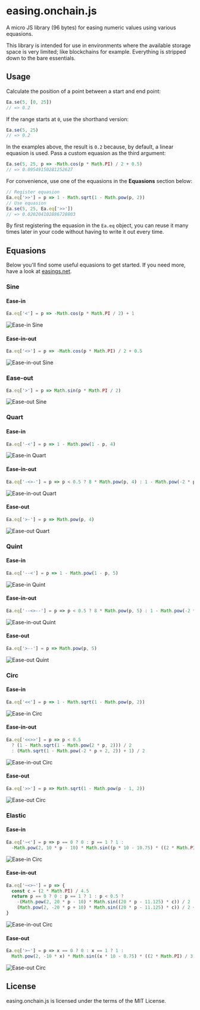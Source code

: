 # easing.onchain.js
A micro JS library (96 bytes) for easing numeric values using various equasions.

This library is intended for use in environments where the available storage
space is very limited; like blockchains for example. Everything is stripped down
to the bare essentials.

## Usage
Calculate the position of a point between a start and end point:

```js
Ea.se(5, [0, 25])
// => 0.2
```

If the range starts at `0`, use the shorthand version:

```js
Ea.se(5, 25)
// => 0.2
```

In the examples above, the result is `0.2` because, by default, a linear
equasion is used. Pass a custom equasion as the third argument:


```js
Ea.se(5, 25, p => -Math.cos(p * Math.PI) / 2 + 0.5)
// => 0.09549150281252627
```

For convenience, use one of the equasions in the **Equasions** section below:

```js
// Register equasion
Ea.eq['>>'] = p => 1 - Math.sqrt(1 - Math.pow(p, 2))
// Use equasion
Ea.se(5, 25, Ea.eq['>>'])
// => 0.020204102886728803
```

By first registering the equasion in the `Ea.eq` object, you can reuse it many
times later in your code without having to write it out every time.

## Equasions
Below you'll find some useful equasions to get started. If you need more, have
a look at [easings.net](https://easings.net/).

### Sine

#### Ease-in
```js
Ea.eq['<'] = p => -Math.cos(p * Math.PI / 2) + 1
```
![Ease-in Sine](/examples/ease-in-sine.svg)

#### Ease-in-out
```js
Ea.eq['<>'] = p => -Math.cos(p * Math.PI) / 2 + 0.5
```
![Ease-in-out Sine](/examples/ease-in-out-sine.svg)

### Ease-out
```js
Ea.eq['>'] = p => Math.sin(p * Math.PI / 2)
```
![Ease-out Sine](/examples/ease-out-sine.svg)

### Quart

#### Ease-in
```js
Ea.eq['-<'] = p => 1 - Math.pow(1 - p, 4)
```
![Ease-in Quart](/examples/ease-in-quart.svg)

#### Ease-in-out
```js
Ea.eq['-<>-'] = p => p < 0.5 ? 8 * Math.pow(p, 4) : 1 - Math.pow(-2 * p + 2, 4) / 2
```
![Ease-in-out Quart](/examples/ease-in-out-quart.svg)

#### Ease-out
```js
Ea.eq['>-'] = p => Math.pow(p, 4)
```
![Ease-out Quart](/examples/ease-out-quart.svg)

### Quint

#### Ease-in
```js
Ea.eq['--<'] = p => 1 - Math.pow(1 - p, 5)
```
![Ease-in Quint](/examples/ease-in-quint.svg)

#### Ease-in-out
```js
Ea.eq['--<>--'] = p => p < 0.5 ? 8 * Math.pow(p, 5) : 1 - Math.pow(-2 * p + 2, 5) / 2
```
![Ease-in-out Quint](/examples/ease-in-out-quint.svg)

#### Ease-out
```js
Ea.eq['>--'] = p => Math.pow(p, 5)
```
![Ease-out Quint](/examples/ease-out-quint.svg)

### Circ

#### Ease-in
```js
Ea.eq['<<'] = p => 1 - Math.sqrt(1 - Math.pow(p, 2))
```
![Ease-in Circ](/examples/ease-in-circ.svg)

#### Ease-in-out
```js
Ea.eq['<<>>'] = p => p < 0.5
  ? (1 - Math.sqrt(1 - Math.pow(2 * p, 2))) / 2
  : (Math.sqrt(1 - Math.pow(-2 * p + 2, 2)) + 1) / 2
```
![Ease-in-out Circ](/examples/ease-in-out-circ.svg)

#### Ease-out
```js
Ea.eq['>>'] = p => Math.sqrt(1 - Math.pow(p - 1, 2))
```
![Ease-out Circ](/examples/ease-out-circ.svg)

### Elastic

#### Ease-in
```js
Ea.eq['~<'] = p => p == 0 ? 0 : p == 1 ? 1 :
  -Math.pow(2, 10 * p - 10) * Math.sin((p * 10 - 10.75) * ((2 * Math.PI) / 3))
```
![Ease-in Circ](/examples/ease-in-elastic.svg)

#### Ease-in-out
```js
Ea.eq['~<>~'] = p => {
  const c = (2 * Math.PI) / 4.5
  return p == 0 ? 0 : p == 1 ? 1 : p < 0.5 ?
    -(Math.pow(2, 20 * p - 10) * Math.sin((20 * p - 11.125) * c)) / 2 :
    (Math.pow(2, -20 * p + 10) * Math.sin((20 * p - 11.125) * c)) / 2 + 1
}
```
![Ease-in-out Circ](/examples/ease-in-out-elastic.svg)

#### Ease-out
```js
Ea.eq['>~'] = p => x == 0 ? 0 : x == 1 ? 1 :
  Math.pow(2, -10 * x) * Math.sin((x * 10 - 0.75) * ((2 * Math.PI) / 3)) + 1
```
![Ease-out Circ](/examples/ease-out-elastic.svg)

## License
easing.onchain.js is licensed under the terms of the MIT License.
